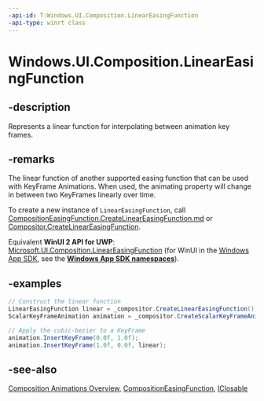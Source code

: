 ```yaml
---
-api-id: T:Windows.UI.Composition.LinearEasingFunction
-api-type: winrt class
---
```


<!-- Class syntax.
public class LinearEasingFunction : Windows.UI.Composition.CompositionEasingFunction, Windows.UI.Composition.ILinearEasingFunction
-->

# Windows.UI.Composition.LinearEasingFunction

## -description

Represents a linear function for interpolating between animation key frames.

## -remarks

The linear function of another supported easing function that can be used with KeyFrame Animations. When used, the animating property will change in between two KeyFrames linearly over time.

To create a new instance of `LinearEasingFunction`, call [CompositionEasingFunction.CreateLinearEasingFunction.md](compositioneasingfunction_createlineareasingfunction_64116208.md) or [Compositor.CreateLinearEasingFunction](compositor_createlineareasingfunction_957807217.md).

Equivalent **WinUI 2 API for UWP**: [Microsoft.UI.Composition.LinearEasingFunction](/windows/winui/api/microsoft.ui.composition.lineareasingfunction) (for WinUI in the [Windows App SDK](/windows/apps/windows-app-sdk/), see the **[Windows App SDK namespaces](/windows/windows-app-sdk/api/winrt/)**).

## -examples

```csharp
// Construct the linear function
LinearEasingFunction linear = _compositor.CreateLinearEasingFunction();
ScalarKeyFrameAnimation animation = _compositor.CreateScalarKeyFrameAnimation();

// Apply the cubic-bezier to a KeyFrame
animation.InsertKeyFrame(0.0f, 1.0f);
animation.InsertKeyFrame(1.0f, 0.0f, linear);
```

## -see-also

[Composition Animations Overview](/windows/uwp/composition/composition-animation), [CompositionEasingFunction](compositioneasingfunction.md), [IClosable](../windows.foundation/iclosable.md)
